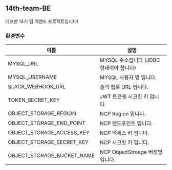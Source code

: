 ## 14th-team-BE
디프만 14기 팀 백엔드 프로젝트입니다!

### 환경변수

| 이름                | 설명                          |
|-------------------|-----------------------------|
| MYSQL_URL         | MYSQL 주소입니다 (JDBC 형태여야 합니다) |
| MYSQL_USERNAME    | MYSQL 사용자 명 입니다.            |
| SLACK_WEBHOOK_URL | 슬랙 웹훅 URL 입니다.              |
| TOKEN_SECRET_KEY  | JWT 토큰용 시크릿 키 입니다.          |
| OBJECT_STORAGE_REGION  | NCP Region 입니다.          |
| OBJECT_STORAGE_END_POINT  | NCP 엔드포인트 입니다.          |
| OBJECT_STORAGE_ACCESS_KEY  | NCP 액세스 키 입니다.          |
| OBJECT_STORAGE_SECRET_KEY  | NCP 시크릿 키 입니다.          |
| OBJECT_STORAGE_BUCKET_NAME  | NCP ObjectStroage 버킷명 입니다.          |
